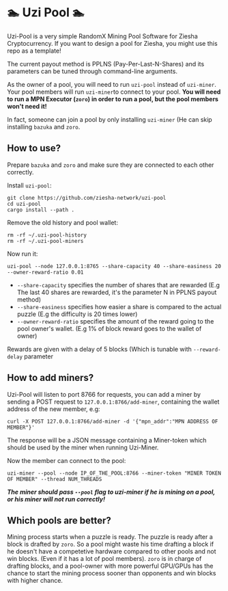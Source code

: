 # 🏊 Uzi Pool 🏊

Uzi-Pool is a very simple RandomX Mining Pool Software for Ziesha Cryptocurrency. 
If you want to design a pool for Ziesha, you might use this repo as a template!

The current payout method is PPLNS (Pay-Per-Last-N-Shares) and its parameters can be
tuned through command-line arguments.

As the owner of a pool, you will need to run `uzi-pool` instead of `uzi-miner`. 
Your pool members will run `uzi-miner`to connect to your pool. **You will need to 
run a MPN Executor (`zoro`) in order to run a pool, but the pool members won't need it!**

In fact, someone can join a pool by only installing `uzi-miner` (He can skip installing 
`bazuka` and `zoro`.

## How to use?

Prepare `bazuka` and `zoro` and make sure they are connected to each other correctly.

Install `uzi-pool`:

```
git clone https://github.com/ziesha-network/uzi-pool
cd uzi-pool
cargo install --path .
```

Remove the old history and pool wallet:

```
rm -rf ~/.uzi-pool-history
rm -rf ~/.uzi-pool-miners
```

Now run it:

```
uzi-pool --node 127.0.0.1:8765 --share-capacity 40 --share-easiness 20 --owner-reward-ratio 0.01
```

 * `--share-capacity` specifies the number of shares that are rewarded (E.g The last 40 shares are rewarded, it's the parameter N in PPLNS payout method)
 * `--share-easiness` specifies how easier a share is compared to the actual puzzle (E.g the difficulty is 20 times lower)
 * `--owner-reward-ratio` specifies the amount of the reward going to the pool owner's wallet. (E.g 1% of block reward goes to the wallet of owner)

Rewards are given with a delay of 5 blocks (Which is tunable with `--reward-delay` parameter

## How to add miners?

Uzi-Pool will listen to port 8766 for requests, you can add a miner by sending a POST request to `127.0.0.1:8766/add-miner`, containing the wallet address of the new member, e.g:

```
curl -X POST 127.0.0.1:8766/add-miner -d '{"mpn_addr":"MPN ADDRESS OF MEMBER"}'
```

The response will be a JSON message containing a Miner-token which should be used by the miner when running Uzi-Miner.

Now the member can connect to the pool:

```
uzi-miner --pool --node IP_OF_THE_POOL:8766 --miner-token "MINER TOKEN OF MEMBER" --thread NUM_THREADS
```

***The miner should pass `--pool` flag to uzi-miner if he is mining on a pool, or his miner will not run correctly!***


## Which pools are better?

Mining process starts when a puzzle is ready. The puzzle is ready after a block is drafted by `zoro`. So a pool might waste his time drafting a block if he doesn't have a competetive hardware compared to other pools and not win blocks. (Even if it has a lot of pool members). `zoro` is in charge of drafting blocks, and a pool-owner with more powerful GPU/GPUs has the chance to start the mining process sooner than opponents and win blocks with higher chance.
